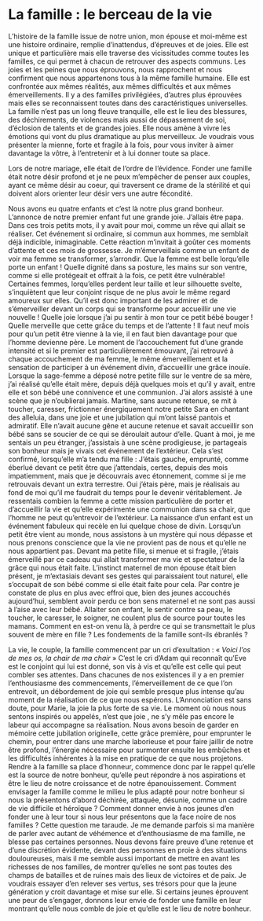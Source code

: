 # La famille : le berceau de la vie


   L’histoire de la famille issue de notre union, mon épouse et moi-même est une histoire ordinaire, remplie d’inattendus, d’épreuves et de joies. Elle est unique et particulière mais elle traverse des vicissitudes comme toutes les familles, ce qui permet à chacun de retrouver des aspects communs. Les joies et les peines que nous éprouvons, nous rapprochent et nous confirment que nous appartenons tous à la même famille humaine. Elle est confrontée aux mêmes réalités, aux mêmes difficultés et aux mêmes émerveillements. Il y a des familles privilégiées, d’autres plus éprouvées mais elles se reconnaissent toutes dans des caractéristiques universelles. La famille n’est pas un long fleuve tranquille, elle est le lieu des blessures, des déchirements, de violences mais aussi de dépassement de soi, d’éclosion de talents et de grandes joies. Elle nous amène à vivre les émotions qui vont du plus dramatique au plus merveilleux. Je voudrais vous présenter la mienne, forte et fragile à la fois, pour vous inviter à aimer davantage la vôtre, à l’entretenir et à lui donner toute sa place.

   Lors de notre mariage, elle était de l’ordre de l’évidence. Fonder une famille était notre désir profond et je ne peux m’empêcher de penser aux couples, ayant ce même désir au coeur, qui traversent ce drame de la stérilité et qui doivent alors orienter leur désir vers une autre fécondité.
   
   Nous avons eu quatre enfants et c’est là notre plus grand bonheur. L’annonce de notre premier enfant fut une grande joie. J’allais être papa. Dans ces trois petits mots, il y avait pour moi, comme un rêve qui allait se réaliser. Cet événement si ordinaire, si commun aux hommes, me semblait déjà indicible, inimaginable. Cette réaction m’invitait à goûter ces moments d’attente et ces mois de grossesse. Je m’émerveillais comme un enfant de voir ma femme se transformer, s’arrondir. Que la femme est belle lorqu’elle porte un enfant ! Quelle dignité dans sa posture, les mains sur son ventre, comme si elle protégeait et offrait à la fois, ce petit être vulnérable! Certaines femmes, lorqu’elles  perdent leur taille et leur silhouette svelte, s’inquiètent que leur conjoint risque de ne plus avoir le même regard amoureux sur elles. Qu’il est donc important de les admirer et de s’émerveiller devant un corps qui se transforme pour accueillir une vie nouvelle ! Quelle joie lorsque j’ai pu sentir à mon tour ce petit bébé bouger ! Quelle merveille que cette grâce du temps et de l’attente ! Il faut neuf mois pour qu’un petit être vienne à la vie, il en faut bien davantage pour que l’homme devienne père. Le moment de l’accouchement fut d’une grande intensité et si le premier est particulièrement émouvant, j’ai retrouvé à chaque accouchement de ma femme, le même émerveillement et la sensation de participer à un événement divin, d’accueillir une grâce inouïe. Lorsque la sage-femme a déposé notre petite fille sur le ventre de sa mère, j’ai réalisé qu’elle était mère, depuis déjà quelques mois et qu’il y avait, entre elle et son bébé une connivence et une communion. J’ai alors assisté à une scène que je n’oublierai jamais. Martine, sans aucune retenue, se mit à toucher, caresser, frictionner énergiquement notre petite Sara en chantant des alleluia, dans une joie et une jubilation qui m’ont laissé pantois et admiratif. Elle n’avait aucune gêne et aucune retenue et savait accueillir son bébé sans se soucier de ce qui se déroulait autour d’elle. Quant à moi, je me sentais un peu étranger, j’assistais à une scène prodigieuse, je partageais son bonheur mais je vivais cet événement de l’extérieur. Cela s’est confirmé, lorsqu’elle m’a tendu ma fille : J’étais gauche, emprunté, comme éberlué devant ce petit être que j’attendais, certes, depuis des mois impatiemment, mais que je découvrais avec étonnement, comme si je me retrouvais devant un extra terrestre. Oui j’étais père, mais je réalisais au fond de moi qu’il me faudrait du temps pour le devenir véritablement. Je ressentais combien la femme a cette mission particulière de porter et d’accueillir la vie et qu’elle expérimente une communion dans sa chair, que l’homme ne peut qu’entrevoir de l’extérieur. La naissance d’un enfant est un événement fabuleux qui recèle en lui quelque chose de divin. Lorsqu’un petit être vient au monde, nous assistons à un mystère qui nous dépasse et nous prenons conscience que la vie ne provient pas de nous et qu’elle ne nous appartient pas. Devant ma petite fille, si menue et si fragile, j’étais émerveillé par ce cadeau qui allait transformer ma vie et spectateur de la grâce qui nous était faite. L’instinct maternel de mon épouse était bien présent, je m’extasiais devant ses gestes qui paraissaient tout naturel, elle s’occupait de son bébé comme si elle était faite pour cela. Par contre je constate de plus en plus avec effroi que, bien des jeunes accouchés aujourd’hui, semblent avoir perdu ce bon sens maternel et ne sont pas aussi à l’aise avec leur bébé. Allaiter son enfant, le sentir contre sa peau, le toucher, le caresser, le soigner, ne coulent plus de source pour toutes les mamans. Comment en est-on venu là, à perdre ce qui se transmettait le plus souvent de mère en fille ? Les fondements de la famille sont-ils ébranlés ?
   
   La vie, le couple, la famille commencent par un cri d’exultation : « *Voici l’os de mes os, la chair de ma chair* » C’est le cri d’Adam qui reconnaît qu’Eve est le conjoint qui lui est donné, son vis à vis et qu’elle est celle qui peut combler ses attentes. Dans chacunes de nos existences il y a en premier l’enthousiasme des commencements, l’émerveillement de ce que l’on entrevoit, un débordement de joie qui semble presque plus intense qu’au moment de la réalisation de ce que nous espérons. L’Annonciation est sans doute, pour Marie, la joie la plus forte de sa vie. Le moment où nous nous sentons inspirés ou appelés, n’est que joie , ne s’y mêle pas encore le labeur qui accompagne sa réalisation. Nous avons besoin de garder en mémoire cette jubilation originelle, cette grâce première, pour emprunter le chemin, pour entrer dans une marche laborieuse et pour faire jaillir de notre être profond, l’énergie nécessaire pour surmonter ensuite les embûches et les difficultés inhérentes à la mise en pratique de ce que nous projetons. Rendre à la famille sa place d’honneur, commence donc par le rappel qu’elle est la source de notre bonheur, qu’elle peut répondre à nos aspirations et être le lieu de notre croissance et de notre épanouissement. Comment envisager la famille comme le milieu le plus adapté pour notre bonheur si nous la présentons d’abord déchirée, attaquée, désunie, comme un cadre de vie difficile et héroïque ? Comment donner envie à nos jeunes d’en fonder une à leur tour si nous leur présentons que la face noire de nos familles ? Cette question me taraude. Je me demande parfois si  ma manière de parler avec autant de véhémence et d’enthousiasme de ma famille, ne blesse pas certaines personnes. Nous devons faire preuve d’une retenue et d’une discrétion évidente, devant des personnes en proie à des situations douloureuses, mais il me semble aussi important de mettre en avant les richesses de nos familles, de montrer qu’elles ne sont pas toutes des champs de batailles et de ruines mais des lieux de victoires et de paix. Je voudrais essayer d’en relever ses vertus, ses trésors pour que la jeune génération y croit davantage et mise sur elle. Si certains jeunes éprouvent une peur de s’engager, donnons leur envie de fonder une famille en leur montrant qu’elle nous comble de joie et qu’elle est le lieu de notre bonheur.

